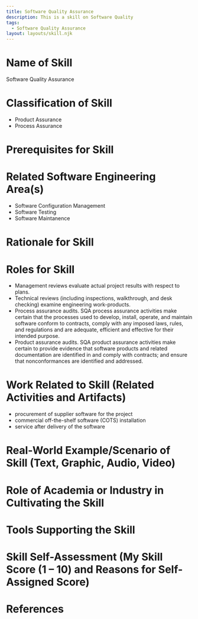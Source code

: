 ```yaml
---
title: Software Quality Assurance
description: This is a skill on Software Quality
tags:
  - Software Quality Assurance
layout: layouts/skill.njk
---
```

# Name of Skill
Software Quality Assurance

# Classification of Skill
* Product Assurance
* Process Assurance

# Prerequisites for Skill


# Related Software Engineering Area(s)
* Software Configuration Management
* Software Testing
* Software Maintanence

# Rationale for Skill


# Roles for Skill
* Management reviews evaluate actual project results with respect to plans.
* Technical reviews (including inspections, walkthrough, and desk checking) examine engineering work-products.
* Process assurance audits. SQA process assurance activities make certain that the processes used to develop, install, operate, and maintain software conform to contracts, comply with any imposed laws, rules, and regulations and are adequate, efficient and effective for their intended purpose.
* Product assurance audits. SQA product assurance activities make certain to provide evidence that software products and related documentation are identified in and comply with contracts; and ensure that nonconformances are identified and addressed.

# Work Related to Skill (Related Activities and Artifacts)
* procurement of supplier software for the project
* commercial off-the-shelf software (COTS) installation
* service after delivery of the software

# Real-World Example/Scenario of Skill (Text, Graphic, Audio, Video)

# Role of Academia or Industry in Cultivating the Skill

# Tools Supporting the Skill


# Skill Self-Assessment (My Skill Score (1 – 10) and Reasons for Self-Assigned Score)


# References 
